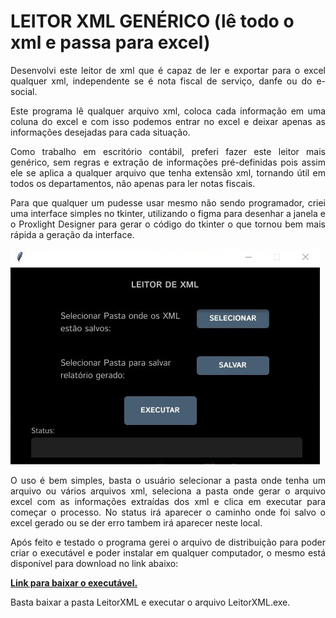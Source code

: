 # LEITOR XML GENÉRICO (lê todo o xml e passa para excel)

<div style="text-align: justify">
  Desenvolvi este leitor de xml que é capaz de ler e exportar para o excel qualquer xml, independente se é nota fiscal de serviço, danfe ou do e-social.

  Este programa lê qualquer arquivo xml, coloca cada informação em uma coluna do excel e com isso podemos entrar no excel e deixar apenas as informações desejadas para cada situação.

  Como trabalho em escritório contábil, preferi fazer este leitor mais genérico, sem regras e extração de informações pré-definidas pois assim ele se aplica a qualquer arquivo que tenha extensão xml, tornando útil em todos os departamentos, não apenas para ler notas fiscais.

  Para que qualquer um pudesse usar mesmo não sendo programador, criei uma interface simples no tkinter, utilizando o figma para desenhar a janela e o Proxlight Designer para gerar o código do tkinter o que tornou bem mais rápida a geração da interface.

  ![Imagem da Interface](img/window.jpg)

  O uso é bem simples, basta o usuário selecionar a pasta onde tenha um arquivo ou vários arquivos xml, seleciona a pasta onde gerar o arquivo excel com as informações extraídas dos xml e clica em executar para começar o processo. No status irá aparecer o caminho onde foi salvo o excel gerado ou se der erro tambem irá aparecer neste local.

  Após feito e testado o programa gerei o arquivo de distribuição para poder criar o executável e poder instalar em qualquer computador, o mesmo está disponível para download no link abaixo:
  <strong>

  [Link para baixar o executável.](https://github.com/CatiusciScheffer/Python/blob/main/ler_XML/arquivo_Executavel/LeitorXML.rar)
  
  </strong>

  Basta baixar a pasta LeitorXML e executar o arquivo LeitorXML.exe.
</div>
